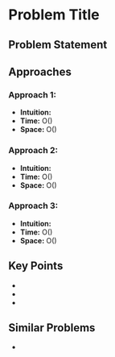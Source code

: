 # Problem Title

## Problem Statement


## Approaches

### Approach 1: 
- **Intuition:** 
- **Time:** O()
- **Space:** O()

### Approach 2: 
- **Intuition:** 
- **Time:** O()
- **Space:** O()

### Approach 3: 
- **Intuition:** 
- **Time:** O()
- **Space:** O()

## Key Points
- 
- 
- 

## Similar Problems
- 
